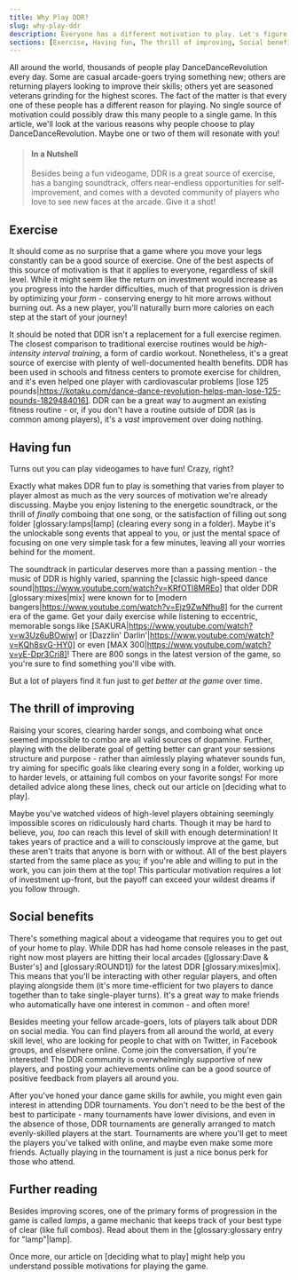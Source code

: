 ```yaml
---
title: Why Play DDR?
slug: why-play-ddr
description: Everyone has a different motivation to play. Let's figure out yours!
sections: [Exercise, Having fun, The thrill of improving, Social benefits, Further reading]
---
```

All around the world, thousands of people play DanceDanceRevolution every day. Some are casual arcade-goers trying something new; others are returning players looking to improve their skills; others yet are seasoned veterans grinding for the highest scores. The fact of the matter is that every one of these people has a different reason for playing. No single source of motivation could possibly draw this many people to a single game. In this article, we'll look at the various reasons why people choose to play DanceDanceRevolution. Maybe one or two of them will resonate with you!

> #### In a Nutshell
> Besides being a fun videogame, DDR is a great source of exercise, has a banging soundtrack, offers near-endless opportunities for self-improvement, and comes with a devoted community of players who love to see new faces at the arcade. Give it a shot!

## Exercise

It should come as no surprise that a game where you move your legs constantly can be a good source of exercise. One of the best aspects of this source of motivation is that it applies to everyone, regardless of skill level. While it might seem like the return on investment would increase as you progress into the harder difficulties, much of that progression is driven by optimizing your *form* - conserving energy to hit more arrows without burning out. As a new player, you'll naturally burn more calories on each step at the start of your journey!

It should be noted that DDR isn't a replacement for a full exercise regimen. The closest comparison to traditional exercise routines would be *high-intensity interval training*, a form of cardio workout. Nonetheless, it's a great source of exercise with plenty of well-documented health benefits. DDR has been used in schools and fitness centers to promote exercise for children, and it's even helped one player with cardiovascular problems [lose 125 pounds|https://kotaku.com/dance-dance-revolution-helps-man-lose-125-pounds-1829484016]. DDR can be a great way to augment an existing fitness routine - or, if you don't have a routine outside of DDR (as is common among players), it's a *vast* improvement over doing nothing.

## Having fun

Turns out you can play videogames to have fun! Crazy, right?

Exactly what makes DDR fun to play is something that varies from player to player almost as much as the very sources of motivation we're already discussing. Maybe you enjoy listening to the energetic soundtrack, or the thrill of *finally* comboing that one song, or the satisfaction of filling out song folder [glossary:lamps|lamp] (clearing every song in a folder). Maybe it's the unlockable song events that appeal to you, or just the mental space of focusing on one very simple task for a few minutes, leaving all your worries behind for the moment.

The soundtrack in particular deserves more than a passing mention - the music of DDR is highly varied, spanning the [classic high-speed dance sound|https://www.youtube.com/watch?v=KRfOTl8MREo] that older DDR [glossary:mixes|mix] were known for to [modern bangers|https://www.youtube.com/watch?v=Ejz9ZwNfhu8] for the current era of the game. Get your daily exercise while listening to eccentric, memorable songs like [SAKURA|https://www.youtube.com/watch?v=w3Uz6uBOwjw] or [Dazzlin' Darlin'|https://www.youtube.com/watch?v=KQh8svG-HY0] or even [MAX 300|https://www.youtube.com/watch?v=yE-Dpr3Cri8]! There are 800 songs in the latest version of the game, so you're sure to find something you'll vibe with.

But a lot of players find it fun just to *get better at the game* over time.

## The thrill of improving

Raising your scores, clearing harder songs, and comboing what once seemed impossible to combo are all valid sources of dopamine. Further, playing with the deliberate goal of getting better can grant your sessions structure and purpose - rather than aimlessly playing whatever sounds fun, try aiming for specific goals like clearing every song in a folder, working up to harder levels, or attaining full combos on your favorite songs! For more detailed advice along these lines, check out our article on [deciding what to play].

Maybe you've watched videos of high-level players obtaining seemingly impossible scores on ridiculously hard charts. Though it may be hard to believe, *you, too* can reach this level of skill with enough determination! It takes years of practice and a will to consciously improve at the game, but these aren't traits that anyone is born with or without. All of the best players started from the same place as you; if you're able and willing to put in the work, you can join them at the top! This particular motivation requires a lot of investment up-front, but the payoff can exceed your wildest dreams if you follow through.

## Social benefits

There's something magical about a videogame that requires you to get out of your home to play. While DDR has had home console releases in the past, right now most players are hitting their local arcades ([glossary:Dave & Buster's] and [glossary:ROUND1]) for the latest DDR [glossary:mixes|mix]. This means that you'll be interacting with other regular players, and often playing alongside them (it's more time-efficient for two players to dance together than to take single-player turns). It's a great way to make friends who automatically have one interest in common - and often more!

Besides meeting your fellow arcade-goers, lots of players talk about DDR on social media. You can find players from all around the world, at every skill level, who are looking for people to chat with on Twitter, in Facebook groups, and elsewhere online. Come join the conversation, if you're interested! The DDR community is overwhelmingly supportive of new players, and posting your achievements online can be a good source of positive feedback from players all around you.

After you've honed your dance game skills for awhile, you might even gain interest in attending DDR tournaments. You don't need to be the best of the best to participate - many tournaments have lower divisions, and even in the absence of those, DDR tournaments are generally arranged to match evenly-skilled players at the start. Tournaments are where you'll get to meet the players you've talked with online, and maybe even make some more friends. Actually playing in the tournament is just a nice bonus perk for those who attend.

## Further reading

Besides improving scores, one of the primary forms of progression in the game is called *lamps*, a game mechanic that keeps track of your best type of clear (like full combos). Read about them in the [glossary:glossary entry for "lamp"|lamp].

Once more, our article on [deciding what to play] might help you understand possible motivations for playing the game.